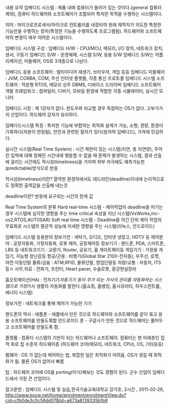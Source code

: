 내용 요약
임베디드 시스템 : 제품 내에 컴퓨터가 들어가 있는 것이다.(general 컴퓨터 제외), 컴퓨터 하드웨어와 소프트웨어가 조합되어 특저한 목적을 수행하는 시스템이다.

의미 : 마이크로프로세서/마이크로 컨트롤러를 내장되여 원래 제작자가 의도한 특정한 기능만을 수행하는 장치(특정한 기능을 수행하도록 프로그램됨), 하드웨어와 소프트웨어의 변경이 매우 어려운 시스템이다.

임베디드 시스템 구성 :
임베디드 H/W - CPU/MCU, 메모리, I/O 장치, 네트워크 장치, 센서, 구동기
임베디드 S/W - 운영체제, 시스템 S/W, 응용 S/W
임베디드 S/W는 어플리케이션, 미들웨어, OS로 3개층으로 나뉜다.

임베디드 응용 소프트웨어 : 멀티미디어 재생기, 브라우저, 게임 등등
임베디드 미들웨어 : JVM, CORBA, COM, 무선 인터넷 플랫폼, 각종 통신 프로토콜
임베디드 시스템 소프트웨어 : 적응형 RTOS, 메모리 상주 DBMS, 디바이스 드라이버
임베디드 소프트웨어 개발 프레임워크 : 컴파일러, 디버거, 모바일 환경에 적합한 각종 시뮬레이터, 실시간 모니터

임베디드 시장 : 
제 1강자가 없다. 윈도우와 비교할 경우 독점하는 OS가 없다. 고부가가치 산업이다. 하드웨어 강자가 유리하다.

임베디드시스템 특징 : 특저한 기능에 부합하는 최적화 설계가 가능, 소형, 경량, 환경이 가혹하다(자원이 한정됨), 안전과 관련된 절차가 있다(원자력 임베디드), 가격에 민감하다.

실시간 시스템(Real Time System) : 시간 제한이 있는 시스템(지연, 총 지연양), 주어진 입력에 대해 정해진 시간내에 행동할 수 없을 때 문제가 발생하는 시스템, 결과 산출에 걸리는 시간에도 적시성(timeliness)을 가지며 외부 자극에도 예측가능한(predictable)방식으로 반응

적시성(timeliness)이란?
 열약한 환경하에서도 데드라인(deadline)이내에 논리적으로도 정확한 출력값을 산출해 내는것

deadline이란?
 반응에 요구되는 시간의 한계 값

Real Time System의 분류
Hard real-time 시스템 - 제어작업이 deadline을 어기는 경우 시스템에 심각한 영향을 주는 time critical 속성을 지닌 시스템(VxWorks,mc-os2,RTOS,AUTOSAR)
Soft real time 시스템 - Deadline을 어긴 단위 제어 작업의 무효화로 시스템의 평균적 성능에 미세한 영향을 주는 시스템(리눅스, 안드로이드)

임베디드 시스템 응용분야
정보가전 : 세탁기, 오디오, 인터넷 냉장고, HDTV 등
제어분야 : 공장자동화, 가정자동화, 로봇 제어, 공장제어등
정보기기 : 핸드폰, PDA, 스마트폰, LBS 등
네트워크기기 : 교환기, Router, 공유기, 홈 게이트웨이등
게임기기 : 가정용 게임기, 지능형 장난감등
항공/군용 : 비행기(Global Star 2100-전자동), 우주선, 로켓, 야전 이동단말
물류/금융 : ATM,RFID, 물류단말, 영업단말등
차량/교통 : 자동차, ITS 등ㅇ
사무,의료 : 전화기, 프린터, Heart pacer, 수술로봇, 증강현실장비

홈오토메이션(HA) : 전자기기*자동기기 등이 주가 되는 가사의 관리를 자동화하는 시스템으로 가정*가사 생활의 자동화를 말한다.(홈쇼핑, 홈뱅킹, 홈시큐러티, 하우스컨트롤, 에너지 시스템)

정보가전 : 네트워크를 통해 제어가 가능한 기기

핸드폰의 역사 : 
애플폰 -  애플에서 만든 것으로 하드웨어와 소프트웨어를 같이 묶고 응용 소프트웨어를 만들도록함
안드로이드 폰 - 구글사가 만든 것으로 하드웨어는 풀어두고 소프트웨어를 만들도록 함.

플랫폼 : 컴퓨터 시스템의 기반이 되는 하드웨어나 소프트웨어. 컴퓨터는 맨 아래층인 집적 회로 칩 수준의 하드웨어층 (하드웨어 코어(메모리, 네트워크, CPU), OS, 기타등등)

펌웨어 : OS 가 없는데 제어하는 법, 복잡한 일은 최적화가 어려움. OS가 생길 때 최적화가 됨. 물론 OS가 없어서 빠름

팁 : 하드웨어 코어에 OS를 porting(이식)해보는 것도 경험이 된다. 군수 산업이 임베디드에서 가장 큰 산업이다.

참고문헌 : 임베디드 시스템 및 실습,한국기술교육대학교 강기호, 2시간 , 2011-02-28, http://www.kocw.net/home/enrolment/enrolmentView.do?cid=cfb0de3c0c58dd07&lid=a673a8139335b1b9